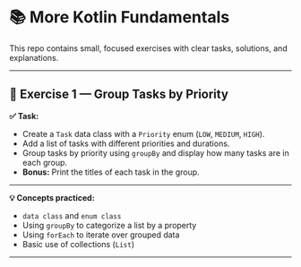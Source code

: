 # 📚 More Kotlin Fundamentals

This repo contains small, focused exercises with clear tasks, solutions, and explanations.

---

## 📘 Exercise 1 — Group Tasks by Priority

**✅ Task:**  
- Create a `Task` data class with a `Priority` enum (`LOW`, `MEDIUM`, `HIGH`).
- Add a list of tasks with different priorities and durations.
- Group tasks by priority using `groupBy` and display how many tasks are in each group.
- **Bonus:** Print the titles of each task in the group.

---

**💡 Concepts practiced:**  
- `data class` and `enum class`
- Using `groupBy` to categorize a list by a property
- Using `forEach` to iterate over grouped data
- Basic use of collections (`List`)

---
